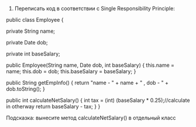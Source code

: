 1) Переписать код в соответствии с Single Responsibility Principle:
   
public class Employee {

   private String name;

   private Date dob;

   private int baseSalary;

   public Employee(String name, Date dob, int baseSalary) {
   this.name = name;
   this.dob = dob;
   this.baseSalary = baseSalary;
   }

   public String getEmpInfo() {
   return "name - " + name + " , dob - " + dob.toString();
   }

   public int calculateNetSalary() {
   int tax = (int) (baseSalary * 0.25);//calculate in otherway
   return baseSalary - tax;
   }
   }
   ​

   Подсказка: вынесите метод calculateNetSalary() в отдельный класс